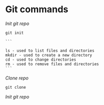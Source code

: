 # Git commands

_*Init git repo*_

    git init
    
    ```
    
    ls - used to list files and directories
    mkdir - used to create a new directory
    cd - used to change directories
    rm - used to remove files and directories
    ```
    
_*Clone repo*_

    git clone
    
_*Init git repo*_






